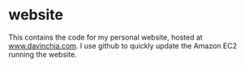 # website

This contains the code for my personal website, hosted at www.davinchia.com. I use github to quickly update the Amazon EC2 running the website.
